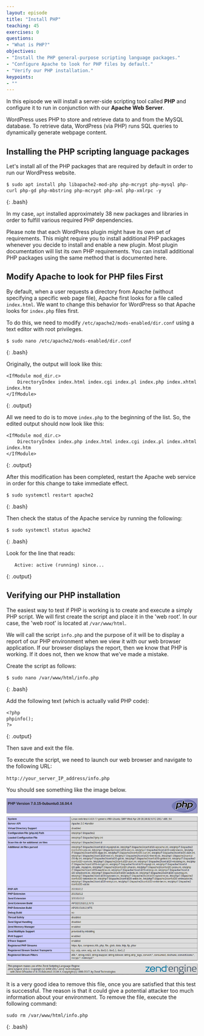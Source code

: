 ```yaml
---
layout: episode
title: "Install PHP"
teaching: 45
exercises: 0
questions:
- "What is PHP?"
objectives:
- "Install the PHP general-purpose scripting language packages."
- "Configure Apache to look for PHP files by default."
- "Verify our PHP installation."
keypoints:
- ""
---
```


In this episode we will install a server-side scripting tool called **PHP** and configure it to run in conjunction with our **Apache Web Server**.  

WordPress uses PHP to store and retrieve data to and from the MySQL database. To retrieve data, WordPress (via PHP) runs SQL queries to dynamically generate webpage content.

## Installing the PHP scripting language packages

Let's install all of the PHP packages that are required by default in order to run our WordPress website.

~~~
$ sudo apt install php libapache2-mod-php php-mcrypt php-mysql php-curl php-gd php-mbstring php-mcrypt php-xml php-xmlrpc -y
~~~
{: .bash}

In my case, `apt` installed approximately 38 new packages and libraries in order to fulfill various required PHP dependencies.

Please note that each WordPress plugin might have its own set of requirements. This might require you to install additional PHP packages whenever you decide to install and enable a new plugin. Most plugin documentation will list its own PHP requirements. You can install additional PHP packages using the same method that is documented here.


## Modify Apache to look for PHP files First

By default, when a user requests a directory from Apache (without specifying a specific web page file), Apache first looks for a file called `index.html`. We want to change this behavior for WordPress so that Apache looks for `index.php` files first.  

To do this, we need to modify `/etc/apache2/mods-enabled/dir.conf` using a text editor with root privileges.  

~~~
$ sudo nano /etc/apache2/mods-enabled/dir.conf
~~~
{: .bash}

Originally, the output will look like this:

~~~
<IfModule mod_dir.c>
    DirectoryIndex index.html index.cgi index.pl index.php index.xhtml index.htm
</IfModule>
~~~
{: .output}

All we need to do is to move `index.php` to the beginning of the list. So, the edited output should now look like this:

~~~
<IfModule mod_dir.c>
    DirectoryIndex index.php index.html index.cgi index.pl index.xhtml index.htm
</IfModule>
~~~
{: .output}

After this modification has been completed, restart the Apache web service in order for this change to take immediate effect.

~~~
$ sudo systemctl restart apache2
~~~
{: .bash}

Then check the status of the Apache service by running the following:

~~~
$ sudo systemctl status apache2
~~~
{: .bash}

Look for the line that reads:

~~~
   Active: active (running) since...
~~~
{: .output}


## Verifying our PHP installation

The easiest way to test if PHP is working is to create and execute a simply PHP script. We will first create the script and place it in the 'web root'. In our case, the 'web root' is located at `/var/www/html`.  

We will call the script `info.php` and the purpose of it will be to display a report of our PHP environment when we view it with our web browser application. If our browser displays the report, then we know that PHP is working. If it does not, then we know that we've made a mistake.

Create the script as follows:

~~~
$ sudo nano /var/www/html/info.php
~~~
{: .bash}

Add the following text (which is actually valid PHP code):

~~~
<?php
phpinfo();
?>
~~~
{: .output}

Then save and exit the file.  

To execute the script, we need to launch our web browser and navigate to the following URL:  

`http://your_server_IP_address/info.php`  

You should see something like the image below.

<img src="../fig/web-screens/php_info_output.png" alt="PHP info output"/>

It is a very good idea to remove this file, once you are satisfied that this test is successful. The reason is that it could give a potential attacker too much information about your environment. To remove the file, execute the following command:

~~~
sudo rm /var/www/html/info.php
~~~
{: .bash}
